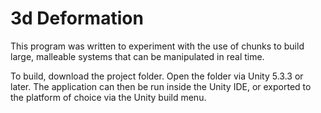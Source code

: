 # 3d Deformation

This program was written to experiment with the use of chunks to build large, malleable systems that can be manipulated in real time.

To build, download the project folder.
Open the folder via Unity 5.3.3 or later.
The application can then be run inside the Unity IDE, or exported to the platform of choice via the Unity build menu.